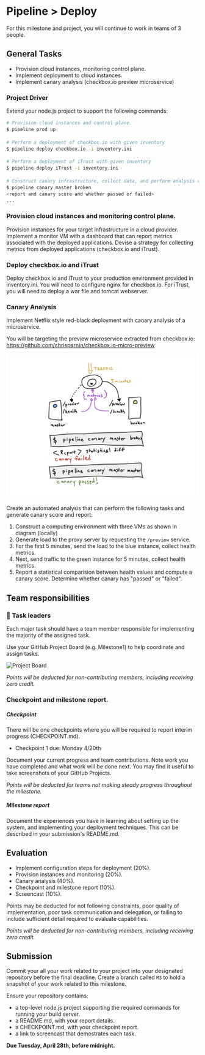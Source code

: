 # Pipeline > Deploy

For this milestone and project, you will continue to work in teams of 3 people.

## General Tasks

* Provision cloud instances, monitoring control plane.
* Implement deployment to cloud instances.
* Implement canary analysis (checkbox.io preview microservice)

### Project Driver

Extend your node.js project to support the following commands:

```bash
# Provision cloud instances and control plane. 
$ pipeline prod up

# Perform a deployment of checkbox.io with given inventory
$ pipeline deploy checkbox.io -i inventory.ini

# Perform a deployment of iTrust with given inventory
$ pipeline deploy iTrust -i inventory.ini

# Construct canary infrastructure, collect data, and perform analysis on the given branches.
$ pipeline canary master broken
<report and canary score and whether passed or failed>
...
```

### Provision cloud instances and monitoring control plane.

Provision instances for your target infrastructure in a cloud provider. Implement a monitor VM with a dashboard that can report metrics associated with the deployed applications. Devise a strategy for collecting metrics from deployed applications (checkbox.io and iTrust).

### Deploy checkbox.io and iTrust

Deploy checkbox.io and iTrust to your production environment provided in inventory.ini. You will need to configure nginx for checkbox.io. For iTrust, you will need to deploy a war file and tomcat webserver.

### Canary Analysis

Implement Netflix style red-black deployment with canary analysis of a microservice.

You will be targeting the preview microservice extracted from checkbox.io:
https://github.com/chrisparnin/checkbox.io-micro-preview

![img](/imgs/canary.png)

Create an automated analysis that can perform the following tasks and generate canary score and report:

1. Construct a computing environment with three VMs as shown in diagram (locally)
2. Generate load to the proxy server by requesting the `/preview` service.
3. For the first 5 minutes, send the load to the blue instance, collect health metrics.
4. Next, send traffic to the green instance for 5 minutes, collect health metrics.
5. Report a statistical comparision between health values and compute a canary score. Determine whether canary has "passed" or "failed".

## Team responsibilities

### 👥 Task leaders 

Each major task should have a team member responsible for implementing the majority of the assigned task.

Use your GitHub Project Board (e.g. Milestone1) to help coordinate and assign tasks.

![Project Board](https://miro.medium.com/max/4976/1*_St3BrB36V05JAuFIC3utQ.png)

_Points will be deducted for non-contributing members, including receiving zero credit._

### Checkpoint and milestone report.

##### Checkpoint

There will be one checkpoints where you will be required to report interim progress (CHECKPOINT.md).

* Checkpoint 1 due: Monday 4/20th

Document your current progress and team contributions. Note work you have completed and what work will be done next. You may find it useful to take screenshots of your GitHub Projects.

_Points will be deducted for teams not making steady progress throughout the milestone._

##### Milestone report

Document the experiences you have in learning about setting up the system, and implementing your deployment techniques. This can be described in your submission's README.md.

## Evaluation

* Implement configuration steps for deployment (20%).
* Provision instances and monitoring (20%).
* Canary analysis (40%).
* Checkpoint and milestone report (10%).
* Screencast (10%).

Points may be deducted for not following constraints, poor quality of implementation, poor task communication and delegation, or failing to include sufficient detail required to evaluate capabilities.

_Points will be deducted for non-contributing members, including receiving zero credit._

## Submission

Commit your all your work related to your project into your designated repository before the final deadline. Create a branch called `M3` to hold a snapshot of your work related to this milestone.

Ensure your repository contains:

* a top-level node.js project supporting the required commands for running your build server.
* a README.md, with your report details.
* a CHECKPOINT.md, with your checkpoint report.
* a link to screencast that demostrates each task.

**Due Tuesday, April 28th, before midnight.**
